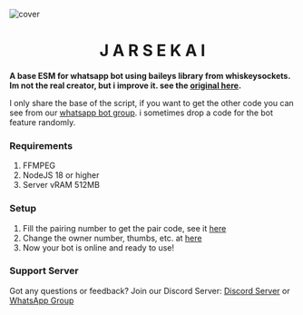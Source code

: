 ![cover](https://telegra.ph/file/7d2231d69683d1bf936e0.jpg)

<h1 align="center">J A R S E K A I</h1>

**A base ESM for whatsapp bot using baileys library from whiskeysockets. Im not the real creator, but i improve it. see the [original here](https://github.com/Tiooxy/Merry-based).** 

I only share the base of the script, if you want to get the other code you can see from our [whatsapp bot group](https://chat.whatsapp.com/I2y6xw47Vg2DuslgQmLjqg). i sometimes drop a code for the bot feature randomly.

### Requirements
1. FFMPEG
3. NodeJS 18 or higher
2. Server vRAM 512MB

### Setup
1. Fill the pairing number to get the pair code, see it [here](ok)
2. Change the owner number, thumbs, etc. at [here](ok)
3. Now your bot is online and ready to use!

### Support Server
Got any questions or feedback? Join our Discord Server: [Discord Server](https://discord.com/invite/2t3qJzuUxH) or [WhatsApp Group](https://chat.whatsapp.com/I2y6xw47Vg2DuslgQmLjqg)
